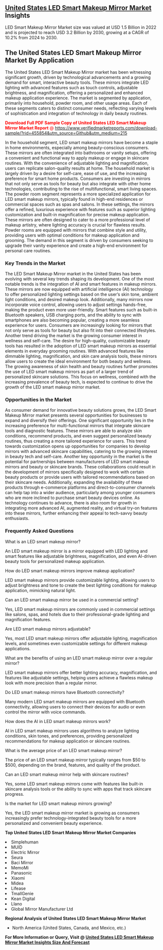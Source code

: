 <h2><a href="https://www.verifiedmarketreports.com/download-sample/?rid=455854&amp;utm_source=Github&amp;utm_medium=215" target="_blank">United States LED Smart Makeup Mirror Market</a> Insights</h2><p>LED Smart Makeup Mirror Market size was valued at USD 1.5 Billion in 2022 and is projected to reach USD 3.2 Billion by 2030, growing at a CAGR of 10.2% from 2024 to 2030.</p><p> <h2>The United States LED Smart Makeup Mirror Market By Application</h2> <p>The United States LED Smart Makeup Mirror market has been witnessing significant growth, driven by technological advancements and a growing demand for smart, interactive beauty tools. These mirrors integrate LED lighting with advanced features such as touch controls, adjustable brightness, and magnification, offering a personalized and enhanced makeup application experience. The market is segmented by application, primarily into household, powder room, and other usage areas. Each of these segments caters to distinct consumer needs, reflecting varying levels of sophistication and integration of technology in daily beauty routines. <p><span class=""><span style="color: #ff0000;"><strong>Download Full PDF Sample Copy of United States LED Smart Makeup Mirror Market Report</strong> @ </span><a href="https://www.verifiedmarketreports.com/download-sample/?rid=455854&amp;utm_source=Github&amp;utm_medium=215" target="_blank">https://www.verifiedmarketreports.com/download-sample/?rid=455854&amp;utm_source=Github&amp;utm_medium=215</a></span></p> In the household segment, LED smart makeup mirrors have become a staple in home environments, especially among beauty-conscious consumers. These mirrors are often integrated into bathrooms or vanity setups, offering a convenient and functional way to apply makeup or engage in skincare routines. With the convenience of adjustable lighting and magnification, users can replicate salon-quality results at home. The household market is largely driven by a desire for self-care, ease of use, and the increasing preference for smart home products. Consumers are investing in mirrors that not only serve as tools for beauty but also integrate with other home technologies, contributing to the rise of multifunctional, smart living spaces. The powder room segment represents a more specialized application for LED smart makeup mirrors, typically found in high-end residences or commercial spaces such as spas and salons. In these settings, the mirrors offer a refined, luxurious experience with features such as superior lighting customization and built-in magnification for precise makeup application. These mirrors are often designed to cater to a more professional level of makeup artistry, where lighting accuracy is crucial for flawless results. Powder rooms are equipped with mirrors that combine style and utility, providing users with optimal conditions for makeup application and grooming. The demand in this segment is driven by consumers seeking to upgrade their vanity experience and create a high-end environment for personal care routines. <h3>Key Trends in the Market</h3> <p>The LED Smart Makeup Mirror market in the United States has been evolving with several key trends shaping its development. One of the most notable trends is the integration of AI and smart features in makeup mirrors. These mirrors are now equipped with artificial intelligence (AI) technology to offer personalized lighting settings based on the user’s skin tone, ambient light conditions, and desired makeup look. Additionally, many mirrors now incorporate voice control, allowing users to adjust settings hands-free, making the product even more user-friendly. Smart features such as built-in Bluetooth speakers, USB charging ports, and the ability to sync with smartphones are also becoming popular, creating a more seamless experience for users. Consumers are increasingly looking for mirrors that not only serve as tools for beauty but also fit into their connected lifestyles. Another trend driving the market is the growing consumer interest in wellness and self-care. The desire for high-quality, customizable beauty tools has resulted in the adoption of LED smart makeup mirrors as essential elements in everyday grooming routines. With advanced features like dimmable lighting, magnification, and skin care analysis tools, these mirrors allow users to create the ideal environment for both beauty and wellness. The growing awareness of skin health and beauty routines further promotes the use of LED smart makeup mirrors as part of a larger trend of personalized skincare solutions. This focus on wellness, combined with the increasing prevalence of beauty tech, is expected to continue to drive the growth of the LED smart makeup mirror market. <h3>Opportunities in the Market</h3> <p>As consumer demand for innovative beauty solutions grows, the LED Smart Makeup Mirror market presents several opportunities for businesses to expand and diversify their offerings. One significant opportunity lies in the increasing preference for multi-functional mirrors that integrate skincare tools and diagnostic features. These mirrors are able to analyze skin conditions, recommend products, and even suggest personalized beauty routines, thus creating a more tailored experience for users. This trend towards customization opens up opportunities for companies to develop mirrors with advanced skincare capabilities, catering to the growing interest in beauty tech and self-care. Another key opportunity in the market is the potential for partnerships between manufacturers of LED smart makeup mirrors and beauty or skincare brands. These collaborations could result in the development of mirrors specifically designed to work with certain beauty products or provide users with tailored recommendations based on their skincare needs. Additionally, expanding the availability of these products through e-commerce platforms and direct-to-consumer channels can help tap into a wider audience, particularly among younger consumers who are more inclined to purchase smart beauty devices online. As technology continues to advance, there is also room for growth in integrating more advanced AI, augmented reality, and virtual try-on features into these mirrors, further enhancing their appeal to tech-savvy beauty enthusiasts. <h3>Frequently Asked Questions</h3> <p>What is an LED smart makeup mirror?</p> <p>An LED smart makeup mirror is a mirror equipped with LED lighting and smart features like adjustable brightness, magnification, and even AI-driven beauty tools for personalized makeup application.</p> <p>How do LED smart makeup mirrors improve makeup application?</p> <p>LED smart makeup mirrors provide customizable lighting, allowing users to adjust brightness and tone to create the best lighting conditions for makeup application, mimicking natural light.</p> <p>Can an LED smart makeup mirror be used in a commercial setting?</p> <p>Yes, LED smart makeup mirrors are commonly used in commercial settings like salons, spas, and hotels due to their professional-grade lighting and magnification features.</p> <p>Are LED smart makeup mirrors adjustable?</p> <p>Yes, most LED smart makeup mirrors offer adjustable lighting, magnification levels, and sometimes even customizable settings for different makeup applications.</p> <p>What are the benefits of using an LED smart makeup mirror over a regular mirror?</p> <p>LED smart makeup mirrors offer better lighting accuracy, magnification, and features like adjustable settings, helping users achieve a flawless makeup look with more precision than a regular mirror.</p> <p>Do LED smart makeup mirrors have Bluetooth connectivity?</p> <p>Many modern LED smart makeup mirrors are equipped with Bluetooth connectivity, allowing users to connect their devices for audio or even control the mirror with voice commands.</p> <p>How does the AI in LED smart makeup mirrors work?</p> <p>AI in LED smart makeup mirrors uses algorithms to analyze lighting conditions, skin tones, and preferences, providing personalized recommendations for makeup application or skincare routines.</p> <p>What is the average price of an LED smart makeup mirror?</p> <p>The price of an LED smart makeup mirror typically ranges from $50 to $500, depending on the brand, features, and quality of the product.</p> <p>Can an LED smart makeup mirror help with skincare routines?</p> <p>Yes, some LED smart makeup mirrors come with features like built-in skincare analysis tools or the ability to sync with apps that track skincare progress.</p> <p>Is the market for LED smart makeup mirrors growing?</p> <p>Yes, the LED smart makeup mirror market is growing as consumers increasingly prefer technology-integrated beauty tools for a more personalized and convenient beauty experience.</p> </p><p><strong>Top United States LED Smart Makeup Mirror Market Companies</strong></p><div data-test-id=""><p><li>Simplehuman</li><li> MUID</li><li> Electric Mirror</li><li> Seura</li><li> Baci Mirror</li><li> MemoMi</li><li> Panasonic</li><li> Xiaomi</li><li> Midea</li><li> Lifease</li><li> TmallGenie</li><li> Kean Digital</li><li> Llano</li><li> Global Mirror Manufacturer Ltd</li></p><div><strong>Regional Analysis of&nbsp;United States LED Smart Makeup Mirror Market</strong></div><ul><li dir="ltr"><p dir="ltr">North America&nbsp;(United States, Canada, and Mexico, etc.)</p></li></ul><p><strong>For More Information or Query, Visit @&nbsp;</strong><strong><a href="https://www.verifiedmarketreports.com/product/led-smart-makeup-mirror-market/?utm_source=Github&amp;utm_medium=215" target="_blank">United States LED Smart Makeup Mirror Market Insights Size And Forecast</a></strong></p></div>
